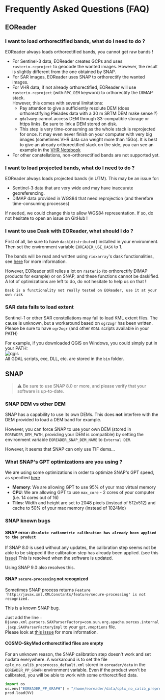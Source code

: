 # Frequently Asked Questions (FAQ)

## EOReader

### I want to load orthorectified bands, what do I need to do ?

EOReader always loads orthorectified bands, you cannot get raw bands !

- For Sentinel-3 data, EOReader creates GCPs and uses `rasterio.reproject` to geocode the wanted images. However, the result is slightly different from the one obtained by SNAP.
- For SAR images, EOReader uses SNAP to orthorectify the wanted images.
- For VHR data, if not already orthorectified, EOReader will use `rasterio.reproject` (with `RPC_DEM` keyword) to orthorectify the DIMAP stack.  
  However, this comes with several limitations:
    - Pay attention to give a sufficiently resolute DEM (does orthorectifying Pleiades data with a 30 m SRTM DEM make sense ?)
    - `gdalwarp` cannot access DEM through S3-compatible storage or https links. Be sure to link a DEM stored on disk.
    - This step is very time-consuming as the whole stack is reprojected for once. It may even never finish on your computer with very big images (sometimes VHR data can weight more than 15Go). It is best to give an already orthorectified stack on
      the side, you can see an example in the [VHR Notebook](https://eoreader.readthedocs.io/en/latest/notebooks/VHR.html)
- For other constellations, non-orthorectified bands are not supported yet.

### I want to load projected bands, what do I need to do ?

EOReader always loads projected bands (in UTM). This may be an issue for:

- Sentinel-3 data that are very wide and may have inaccurate georeferencing.
- DIMAP data provided in WGS84 that need reprojection (and therefore time-consuming processes)

If needed, we could change this to allow WGS84 representation. If so, do not hesitate to open an issue on GitHub !

### I want to use Dask with EOReader, what should I do ?

First of all, be sure to have `dask[distributed]` installed in your environment. Then set the environment variable `EOREADER_USE_DASK` to 1.

The bands will be read and written using `rioxarray`'s dask functionalities, see [here](https://corteva.github.io/rioxarray/stable/examples/dask_read_write.html) for more information.

However, EOReader still relies a lot on `rasterio` (to orthorectify DIMAP products for example) or on SNAP, and these functions cannot be daskified. A lot of optimizations are left to do, do not hesitate to help us on that !

```{warning}
Dask is a functionality not really tested on EOReader, use it at your own risk
```

### SAR data fails to load extent

Sentinel-1 or other SAR constellations may fail to load KML extent files.
The cause is unknown, but a workaround based on `ogr2ogr` has been written.
Please be sure to have `ogr2ogr` (and other `GDAL` scripts available in your PATH)

For example, if you downloaded QGIS on Windows, you could simply put in your PATH:  
![qgis](https://zupimages.net/up/23/13/njvv.png)  
All GDAL scripts, exe, DLL, etc. are stored in the `bin` folder.

## SNAP

> ⚠ Be sure to use SNAP 8.0 or more, and please verify that your software is up-to-date.

### SNAP DEM vs other DEM

SNAP has a capability to use its own DEMs. This does **not** interfere with the DEM provided to load a DEM band for example.

However, you can force SNAP to use your own DEM (stored in `EOREADER_DEM_PATH`, providing your DEM is compatible)
by setting the environment variable `EOREADER_SNAP_DEM_NAME` to `External DEM`.

However, it seems that SNAP can only use TIF dems... 

### What SNAP's GPT optimizations are you using ?

We are using some optimizations in order to optimize SNAP's GPT speed, as specified [here](https://sertit-utils.readthedocs.io/en/stable/api/sertit.snap.get_gpt_cli.html#sertit.snap.get_gpt_cli)

- **Memory**: We are allowing GPT to use 95% of your max virtual memory
- **CPU**: We are allowing GPT to use `max_core` - 2 cores of your computer (i.e. 14 cores out of 16)
- **Tiles**: Width and height are set to 2048 pixels (instead of 512x512) and cache to 50% of your max memory (instead of 1024Mo)

### SNAP known bugs

#### SNAP error: `Absolute radiometric calibration has already been applied to the product`

If SNAP 8.0 is used without any updates, the calibration step seems not be able to be skipped if the calibration step has already been applied. (see this [issue](https://github.com/sertit/eoreader/issues/42))
This is resolved when the software is updated.

Using SNAP 9.0 also resolves this.

#### SNAP `secure-processing` not recognized
Sometimes SNAP process returns `Feature 'http://javax.xml.XMLConstants/feature/secure-processing' is not recognized.`

This is a known SNAP bug.  

Just add the line `-Djavax.xml.parsers.SAXParserFactory=com.sun.org.apache.xerces.internal.jaxp.SAXParserFactoryImpl` to your `gpt.vmoptions` file.  
Please look at [this issue](https://forum.step.esa.int/t/xmlfactory-error-using-snap-8/26566) for more information.

#### COSMO-SkyMed orthorectified files are empty

For an unknown reason, the SNAP calibration step doesn't work and set nodata everywhere.
A workaround is to set the file `cplx_no_calib_preprocess_default.xml` stored in `eoreader/data` in the `EOREADER_PP_GRAPH` environment variable.
Even if the product won't be calibrated, you will be able to work with some orthorectified data.

```python
import os
os.env["EOREADER_PP_GRAPH"] = "/home/eoreader/data/cplx_no_calib_preprocess_default.xml"
prod.load(VV)
```